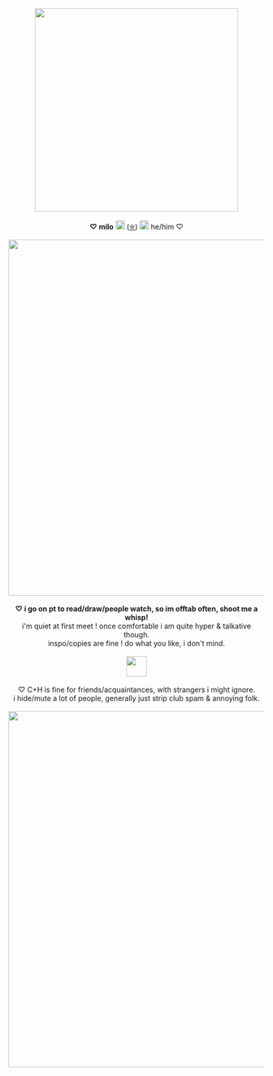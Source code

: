<p align="center">
<img src="https://imgur.com/4f5KVNU.png"width="400px">
<br><br><b>♡ milo</b> <img src="https://imgur.com/FK6OOrC.png" height="18px"> (<a href="https://en.pronouns.page/@GUNSLINGERZ">✮</a>) <img src="https://imgur.com/iErU70c.png" height="18px"> he/him ♡</a><br><br>
  <img src="https://imgur.com/kxVonET.png" width="700px">
  <br><br><b>♡ i go on pt to read/draw/people watch, so im offtab often, shoot me a whisp!</b>
  <br>i'm quiet at first meet ! once comfortable i am quite hyper & talkative though.
  <br>inspo/copies are fine ! do what you like, i don't mind.</a><br><br>
   <img src="https://i.imgur.com/Nk8YzNv.gif" width="40px"></a><br><br>
  ♡ C+H is fine for friends/acquaintances, with strangers i might ignore.</b>
  <br>i hide/mute a lot of people, generally just strip club spam & annoying folk.<br><br><b>
   <img src="https://imgur.com/kxVonET.png" width="700px">
